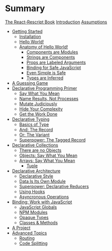 # Summary

<!-- 
Each chapter should be essential, cohesive, and brief: in that order.

Preferable to have a long, searchable page than put necessary information in a
sub-page that cannot be searched via browser find.
-->

[The React-Rescript Book](./title.md)
[Introduction](./introduction.md)
[Assumptions](./target-audience.md)

- [Getting Started](./getting-started.md)
  - [Installation](./installation.md)
  - [Hello World!](./helloworld.md)
  - [Anatomy of Hello World!](./helloworldanatomy.md)
    - [Components are Modules](./hello-react-components.md)
    - [Strings are Components](./hello-props.md)
    - [Props are Labeled Arguments](./hello-props.md)
    - [Binding for Safe JavaScript](./hello-bindings.md)
    - [Even Simple is Safe](./hello-safety.md)
    - [Types are Inferred](./hello-types.md)
- [A Guessing Game](./guessing-game.md)
- [Declarative Programming Primer]()
  - [Say What You Mean]()
  - [Name Results, Not Processes]()
  - [Mutate Judiciously]()
  - [Hide Your Complexity]()
  - [Get the Work Done]()
- [Declarative Typing](./type.md)
  - [Basics of Type]()
  - [And: The Record]()
  - [Or: The Variant]()
  - [Superpower: The Tagged Record]()
- [Declarative Collections]()
  - [There are no Objects]()
  - [Objects: Say What You Mean]()
  - [Arrays: Say What You Mean]()
    - [Tuple]()
- [Declarative Architecture]()
  - [Declarative Style]()
  - [Data Is Its Own Module]()
  - [Superpower: Declarative Reducers]()
  - [Using Hooks]()
  - [Asyncronous Operations]()
- [Binding: Work with JavaScript]()
  - [JavaScript Globals]()
  - [NPM Modules]()
  - [Opaque Types]()
  - [Classes & Methods]()
- [A Project]()
- [Advanced Topics]()
  - [Routing]()
  - [Code Splitting]()
